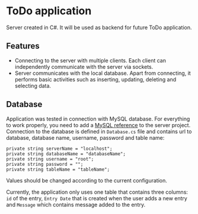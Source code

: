 # ToDo application
Server created in C#. It will be used as backend for future ToDo application.

## Features
- Connecting to the server with multiple clients. Each client can independently communicate with the server via sockets.
- Server communicates with the local database. Apart from connecting, it performs basic activities such as inserting, updating, deleting and selecting data.

## Database
Application was tested in connection with MySQL database. For everything to work properly, you need to add a [MySQL reference](https://dev.mysql.com/downloads/connector/net/6.1.html) to the server project.
Connection to the database is defined in `Database.cs` file and contains url to database, database name, username, password and table name:
```
private string serverName = "localhost";
private string databaseName = "databaseName";
private string username = "root";
private string password = "";
private string tableName = "tableName";
```
Values ​​should be changed according to the current configuration.

Currently, the application only uses one table that contains three columns: `id` of the entry, `Entry Date` that is created when the user adds a new entry and `Message` which contains message added to the entry.
